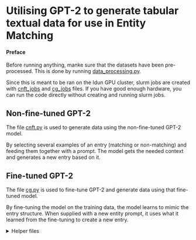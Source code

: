 # Utilising GPT-2 to generate tabular textual data for use in Entity Matching

#### Preface
Before running anything, manke sure that the datasets have been pre-processed. This is done by running [data_processing.py](./data_processing.py).

Since this is meant to be ran on the Idun GPU cluster, slurm jobs are created with [cnft_jobs](./cnft_jobs.py) and [cg_jobs](./cg_jobs.py) files. If you have good enough hardware, you can run the code directly without creating and running slurm jobs.

## Non-fine-tuned GPT-2
The file [cnft.py](./cnft.py) is used to generate data using the non-fine-tuned GPT-2 model. 

By selecting several examples of an entry (matching or non-matching) and feeding them together with a prompt. The model gets the needed context and generates a new entry based on it.

## Fine-tuned GPT-2
The file [cg.py](./cg.py) is used to fine-tune GPT-2 and generate data using that fine-tuned model.

By fine-tuning the model on the training data, the model learns to mimic the entry structure. When supplied with a new entity prompt, it uses what it learned from the fine-tuning to create a new entry.

<details><summary>Helper files</summary>
<p>

### [check_progress.py](./check_progress.py)
This file is used to check which data has yet to be generated, and the progress of the generation.

### [create_datasets.py](./create_datasets.py)
This file is used to combine the real data with the generated data, creating the datasets that are used in experiments in the process.

### [ditto_parser.py](./ditto_parser.py)
The ditto parser is used to parse and validate the output of the GPT-2 model. Since GPT-2 is a language model, somethimes the data it outputs is not in the format that we need, meaning it needs to be parsed and validated.

</p>
</details>
